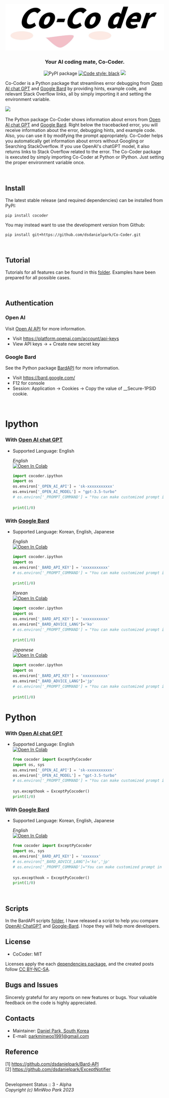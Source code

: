 <p align="center">
<a href="https://github.com/dsdanielpark/Co-Coder"><img src="./assets/cocoder_main2.jpg"></a>
</p>

<h3 align="center"> Your AI coding mate, Co-Coder. </h3>

<p align="center">
<a><img alt="PyPI package" src="https://img.shields.io/badge/pypi-CoCoder-black"></a>
<!-- <a href="https://pepy.tech/project/bardapi"><img alt="Downloads" src="https://pepy.tech/badge/bardapi"></a> -->
<!-- <a><img alt="commit update" src="https://img.shields.io/github/last-commit/dsdanielpark/Co-Coder?color=black"></a> -->
<a href="https://github.com/psf/black"><img alt="Code style: black" src="https://img.shields.io/badge/code%20style-black-black.svg"></a>
<!-- <a href="https://pypi.org/project/cocoder/"><img alt="PyPI" src="https://img.shields.io/pypi/v/cocoder"></a>
<a href="https://www.buymeacoffee.com/parkminwoo"><img src="https://www.buymeacoffee.com/assets/img/custom_images/orange_img.png" height="20px"></a> -->
<a href="https://github.com/dsdanielpark/Co-Coder"><img src="https://hits.seeyoufarm.com/api/count/incr/badge.svg?url=https%3A%2F%2Fgithub.com%2Fdsdanielpark%2FCo-Coder&count_bg=%23000000&title_bg=%23555555&icon=&icon_color=%23E7E7E7&title=CoCoder&edge_flat=false"/></a>
</p>

Co-Coder is a Python package that streamlines error debugging from [Open AI chat GPT](https://openai.com/blog/chatgpt) and [Google Bard](https://bard.google.com/) by providing hints, example code, and relevant Stack Overflow links, all by simply importing it and setting the environment variable.

![](./assets/cocoder_230513.gif)

The Python package Co-Coder shows information about errors from  [Open AI chat GPT](https://openai.com/blog/chatgpt) and [Google Bard](https://bard.google.com/). Right below the tracebacked error, you will receive information about the error, debugging hints, and example code. Also, you can use it by modifying the prompt appropriately. Co-Coder helps you automatically get information about errors without Googling or Searching StackOverflow. If you use OpenAI's chatGPT model, it also returns links to Stack Overflow related to the error. 
The Co-Coder package is executed by simply importing Co-Coder at Python or IPython. Just setting the proper environment variable once.

<br>


## Install 
The latest stable release (and required dependencies) can be installed from PyPI:
```
pip install cocoder
```
You may instead want to use the development version from Github:
```
pip install git+https://github.com/dsdanielpark/Co-Coder.git
```

<br>

## Tutorial 
Tutorials for all features can be found in this [folder](./tutorials/). Examples have been prepared for all possible cases.

<br>

## Authentication
### Open AI
Visit [Open AI API](https://platform.openai.com/docs/introduction) for more information.
- Visit https://platform.openai.com/account/api-keys
- View API keys → + Create new secret key

### Google Bard  
See the Python package [BardAPI](https://github.com/dsdanielpark/Bard-API) for more information.
- Visit https://bard.google.com/
- F12 for console
- Session: Application → Cookies → Copy the value of  __Secure-1PSID cookie.

<br>

# Ipython

### With [Open AI chat GPT](https://openai.com/blog/chatgpt)
- Supported Language: English 

    *English* <br> [![Open In Colab](https://colab.research.google.com/assets/colab-badge.svg)](https://drive.google.com/file/d/1i8PLhWY2YRIUtRV7Llf2dHn4x8RYmCYi/view?usp=share_link)
    ```python
    import cocoder.ipython
    import os
    os.environ['_OPEN_AI_API'] = 'sk-xxxxxxxxxxx'
    os.environ['_OPEN_AI_MODEL'] = "gpt-3.5-turbo" 
    # os.environ['_PROMPT_COMMAND'] = "You can make customized prompt in here."

    print(1/0)
    ```



### With [Google Bard](https://bard.google.com/)
- Supported Language: Korean, English, Japanese

    *English* <br> [![Open In Colab](https://colab.research.google.com/assets/colab-badge.svg)](https://drive.google.com/file/d/1vNrmxhNnfwbEPB2Qr-dkh9yWP4RuhehL/view?usp=sharing)

    ```python
    import cocoder.ipython
    import os
    os.environ['_BARD_API_KEY'] = 'xxxxxxxxxxx'
    # os.environ['_PROMPT_COMMAND'] = "You can make customized prompt in here."

    print(1/0)
    ```
    

    *Korean* <br> [![Open In Colab](https://colab.research.google.com/assets/colab-badge.svg)](https://drive.google.com/file/d/1yZJKjkV3zQI-sJkS48PDpePqxoMMfYRA/view?usp=sharing)
    ```python
    import cocoder.ipython
    import os
    os.environ['_BARD_API_KEY'] = 'xxxxxxxxxxx'
    os.environ["_BARD_ADVICE_LANG"]='ko'
    # os.environ['_PROMPT_COMMAND'] = "You can make customized prompt in here."

    print(1/0)
    ```

    *Japanese* <br> [![Open In Colab](https://colab.research.google.com/assets/colab-badge.svg)](https://drive.google.com/file/d/178mt8_kkBN4-z408No_4qW8XfCWSL-wh/view?usp=sharing)
    ```python
    import cocoder.ipython
    import os
    os.environ['_BARD_API_KEY'] = 'xxxxxxxxxxx'
    os.environ["_BARD_ADVICE_LANG"]='jp'
    # os.environ['_PROMPT_COMMAND'] = "You can make customized prompt in here."

    print(1/0)
    ```


# Python
### With [Open AI chat GPT](https://openai.com/blog/chatgpt)
- Supported Language: English <br>
[![Open In Colab](https://colab.research.google.com/assets/colab-badge.svg)](https://drive.google.com/file/d/1zh2tX0Xtq5YqrWgNiJ9nF1RmaJgAvQ8E/view?usp=sharing)

    ```python
    from cocoder import ExceptPyCocoder
    import os, sys
    os.environ['_OPEN_AI_API'] = 'sk-xxxxxxxxxxx'
    os.environ['_OPEN_AI_MODEL'] = "gpt-3.5-turbo" 
    # os.environ['_PROMPT_COMMAND'] = "You can make customized prompt in here."

    sys.excepthook = ExceptPyCocoder()
    print(1/0)
    ```

### With [Google Bard](https://bard.google.com/)
- Supported Language: Korean, English, Japanese

    *English* <br> [![Open In Colab](https://colab.research.google.com/assets/colab-badge.svg)](https://drive.google.com/file/d/1Ax3y7_2PgBsuK_d6z374vvYrmClSp7JX/view?usp=sharing)
    ```python
    from cocoder import ExceptPyCocoder
    import os, sys
    os.environ['_BARD_API_KEY'] = 'xxxxxxx'
    # os.environ["_BARD_ADVICE_LANG"]='ko','jp'
    # os.environ['_PROMPT_COMMAND']="You can make customized prompt in here."

    sys.excepthook = ExceptPyCocoder()
    print(1/0)
    ```



<br>

## Scripts
In the BardAPI scripts [folder](https://github.com/dsdanielpark/Bard-API/tree/main/scripts), I have released a script to help you compare [OpenAI-ChatGPT](https://github.com/dsdanielpark/Bard-API/blob/main/scripts/openai_api.ipynb) and [Google-Bard](https://github.com/dsdanielpark/Bard-API/blob/main/scripts/google_api.ipynb). I hope they will help more developers.

## License 
- CoCoder: MIT <br>

Licenses apply the each [dependencies package](https://choosealicense.com/licenses/), and the created posts follow [CC BY-NC-SA](https://creativecommons.org/licenses/by-nc-sa/4.0/).

## Bugs and Issues
Sincerely grateful for any reports on new features or bugs. Your valuable feedback on the code is highly appreciated.

## Contacts
- Maintainer: [Daniel Park, South Korea](https://github.com/DSDanielPark) <br>
- E-mail: parkminwoo1991@gmail.com <br>

## Reference 
[1] https://github.com/dsdanielpark/Bard-API <br>
[2] https://github.com/dsdanielpark/ExceptNotifier <br><br>

Development Status :: 3 - Alpha <br>
*Copyright (c) MinWoo Park 2023*

